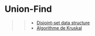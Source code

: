 # Union-Find

>> - [Disjoint-set data structure](https://en.wikipedia.org/wiki/Disjoint-set_data_structure)
>> - [Algorithme de Kruskal](https://fr.wikipedia.org/wiki/Algorithme_de_Kruskal)